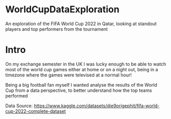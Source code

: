 # WorldCupDataExploration
An exploration of the FIFA World Cup 2022 in Qatar, looking at standout players and top performers from the tournament

# Intro

On my exchange semester in the UK I was lucky enough to be able to watch most of the world cup games either at home or on a night out, being in a timezone where the games were televised at a normal hour!


Being a big football fan myself I wanted analyse the results of the World Cup from a data perspective, to better understand how the top teams performed 

Data Source: https://www.kaggle.com/datasets/die9origephit/fifa-world-cup-2022-complete-dataset

